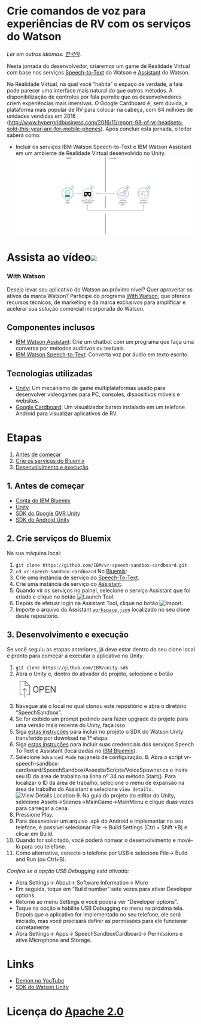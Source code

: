 ﻿# Crie comandos de voz para experiências de RV com os serviços do Watson
*Ler em outros idiomas: [한국어](README-ko.md).*

Nesta jornada do desenvolvedor, criaremos um game de Realidade Virtual com base nos serviços [Speech-to-Text](https://www.ibm.com/watson/developercloud/speech-to-text.html) do Watson e [Assistant](https://www.ibm.com/watson/developercloud/conversation.html) do Watson.

Na Realidade Virtual, na qual você “habita” o espaço de verdade, a fala pode parecer uma interface mais natural do que outros métodos. A disponibilização de controles por fala permite que os desenvolvedores criem experiências mais imersivas. O Google Cardboard é, sem dúvida, a plataforma mais popular de RV para colocar na cabeça, com 84 milhões de unidades vendidas em 2016 (http://www.hypergridbusiness.com/2016/11/report-98-of-vr-headsets-sold-this-year-are-for-mobile-phones).
Após concluir esta jornada, o leitor saberá como:
* Incluir os serviços IBM Watson Speech-to-Text e IBM Watson Assistant em um ambiente de Realidade Virtual desenvolvido no Unity.
![](doc/source/images/architecture.png)
# Assista ao vídeo[![](http://img.youtube.com/vi/rZFpUpy4y0g/0.jpg)](https://www.youtube.com/watch?v=rZFpUpy4y0g)

### With Watson

Deseja levar seu aplicativo do Watson ao próximo nível? Quer aproveitar os ativos da marca Watson? Participe do programa [With Watson](https://www.ibm.com/watson/with-watson), que oferece recursos técnicos, de marketing e da marca exclusivos para amplificar e acelerar sua solução comercial incorporada do Watson.
## Componentes inclusos
* [IBM Watson Assistant](https://www.ibm.com/watson/developercloud/conversation.html): Crie um chatbot com um programa que faça uma conversa por métodos auditivos ou textuais.
* [IBM Watson Speech-to-Text](https://www.ibm.com/watson/developercloud/speech-to-text.html): Converta voz por áudio em texto escrito.
## Tecnologias utilizadas
* [Unity](https://unity3d.com/): Um mecanismo de game multiplataformas usado para desenvolver videogames para PC, consoles, dispositivos móveis e websites.
* [Google Cardboard](https://vr.google.com/cardboard/): Um visualizador barato instalado em um telefone Android para visualizar aplicativos de RV.
# Etapas
1. [Antes de começar](#1-before-you-begin)
2. [Crie os serviços do Bluemix](#2-create-bluemix-services)
3. [Desenvolvimento e execução](#3-building-and-running)
## 1. Antes de começar
* [Conta do IBM Bluemix](http://ibm.biz/Bdimr6)
* [Unity](https://unity3d.com/get-unity/download)
* [SDK do Google GVR Unity](https://developers.google.com/vr/unity/get-started)
* [SDK do Android Unity](https://docs.unity3d.com/Manual/android-sdksetup.html)
## 2. Crie serviços do Bluemix
Na sua máquina local:
1. `git clone https://github.com/IBM/vr-speech-sandbox-cardboard.git`
2. `cd vr-speech-sandbox-cardboard`
No [Bluemix](https://console.ng.bluemix.net/):
1. Crie uma instância de serviço do [Speech-To-Text](https://console.ng.bluemix.net/catalog/speech-to-text/).
2. Crie uma instância de serviço do [Assistant](https://console.ng.bluemix.net/catalog/services/conversation/).
3. Quando vir os serviços no painel, selecione o serviço Assistant que foi criado e clique no botão ![Launch Tool](/doc/source/images/workspace_launch.png?raw=true).
4. Depois de efetuar login na Assistant Tool, clique no botão ![Import](/doc/source/images/import_icon.png?raw=true).
5. Importe o arquivo do Assistant [`workspace.json`](data/workspace.json) localizado no seu clone deste repositório.
## 3. Desenvolvimento e execução
Se você seguiu as etapas anteriores, já deve estar dentro do seu clone local e pronto para começar a executar o aplicativo no Unity.
1. `git clone https://github.com/IBM/unity-sdk`
2. Abra o Unity e, dentro do ativador de projeto, selecione o botão ![Open](doc/source/images/unity_open.png?raw=true).
3. Navegue até o local no qual clonou este repositório e abra o diretório “SpeechSandbox”.
4. Se for exibido um prompt pedindo para fazer upgrade do projeto para uma versão mais recente do Unity, faça isso.
5. Siga [estas instruções](https://github.com/IBM/unity-sdk#getting-the-watson-sdk-and-adding-it-to-unity) para incluir no projeto o SDK do Watson Unity transferido por download na 1ª etapa.
6. Siga [estas instruções](https://github.com/IBM/unity-sdk#configuring-your-service-credentials) para incluir suas credenciais dos serviços Speech To Text e Assistant (localizadas no [IBM Bluemix](https://console.ng.bluemix.net/)).
7. Selecione `Advanced Mode` na janela de configuração. 8. Abra o script vr-speech-sandbox-cardboard/SpeechSandbox/Assests/Scripts/VoiceSpawner.cs e insira seu ID da área de trabalho na linha nº 34 no método Start(). Para localizar o ID da área de trabalho, selecione o menu de expansão na área de trabalho do Assistant e selecione `View details`. ![View Details Location](doc/source/images/workspace_details.png?raw=true) 9. Na guia do projeto do editor do Unity, selecione Assets-&gt;Scenes-&gt;MainGame-&gt;MainMenu e clique duas vezes para carregar a cena.
10. Pressione Play.
11. Para desenvolver um arquivo .apk do Android e implementar no seu telefone, é possível selecionar File -&gt; Build Settings (Ctrl + Shift +B) e clicar em Build.
12. Quando for solicitado, você poderá nomear o desenvolvimento e movê-lo para seu telefone.
13. Como alternativa, conecte o telefone por USB e selecione File-&gt; Build and Run (ou Ctrl+B).

*Confira se a opção USB Debugging está ativada:*
* Abra Settings-&gt; About-&gt; Software Information-&gt; More
* Em seguida, toque em “Build number” sete vezes para ativar Developer options.
* Retorne ao menu Settings e você poderá ver “Developer options”.
* Toque na opção e habilite USB Debugging no menu na próxima tela. Depois que o aplicativo for implementado no seu telefone, ele será iniciado, mas você precisará definir as permissões para ele funcionar corretamente:
* Abra Settings-&gt; Apps-&gt; SpeechSandboxCardboard-&gt; Permissions e ative Microphone and Storage.

# Links
* [Demon no YouTube](https://www.youtube.com/watch?v=rZFpUpy4y0g)
* [SDK do Watson Unity](https://github.com/IBM/unity-sdk)

# Licença do [Apache 2.0](LICENÇA)
